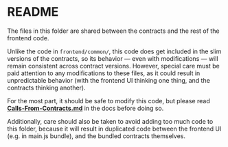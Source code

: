 # README

The files in this folder are shared between the contracts and the rest of the frontend code.

Unlike the code in `frontend/common/`, this code does get included in the slim versions of the contracts, so its behavior — even with modifications — will remain consistent across contract versions. However, special care must be paid attention to any modifications to these files, as it could result in unpredictable behavior (with the frontend UI thinking one thing, and the contracts thinking another).

For the most part, it should be safe to modify this code, but please read [**Calls-From-Contracts.md**](../../../../docs/src/Calls-From-Contracts.md) in the docs before doing so.

Additionally, care should also be taken to avoid adding too much code to this folder, because it will result in duplicated code between the frontend UI (e.g. in main.js bundle), and the bundled contracts themselves.
